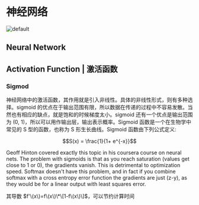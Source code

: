 # 神经网络

![default](https://user-images.githubusercontent.com/5803001/44629091-c0c56180-a97c-11e8-8aff-52d51a8aec1f.jpg)

## Neural Network

## Activation Function \| 激活函数

### Sigmod

神经网络中的激活函数，其作用就是引入非线性。具体的非线性形式，则有多种选择。sigmoid 的优点在于输出范围有限，所以数据在传递的过程中不容易发散。当然也有相应的缺点，就是饱和的时候梯度太小。sigmoid 还有一个优点是输出范围为 \(0, 1\)，所以可以用作输出层，输出表示概率。Sigmoid 函数是一个在生物学中常见的 S 型的函数，也称为 S 形生长曲线。Sigmoid 函数由下列公式定义:

$$S(x) = \frac{1}{1+ e^{-x}}$$

Geoff Hinton covered exactly this topic in his coursera course on neural nets. The problem with sigmoids is that as you reach saturation \(values get close to 1 or 0\), the gradients vanish. This is detrimental to optimization speed. Softmax doesn't have this problem, and in fact if you combine softmax with a cross entropy error function the gradients are just \(z-y\), as they would be for a linear output with least squares error.

其导数 $f'\(x\)=f\(x\)\*\[1-f\(x\)\]$，可以节约计算时间

